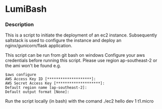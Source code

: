 # LumiBash
### Description
This is a script to initiate the deployment of an ec2 instance.
Subsequently saltstack is used to configure the instance and deploy an nginx/gunicorn/flask application.

This script can be run from git bash on windows
Configure your aws credentials before running this script. Please use region ap-southeast-2 or the ami won't be found e.g.

```
$aws configure
AWS Access Key ID [********************]:
AWS Secret Access Key [********************]:
Default region name [ap-southeast-2]: 
Default output format [None]:
```
Run the script locally (in bash) with the comand ./ec2 hello dev 1 t1.micro